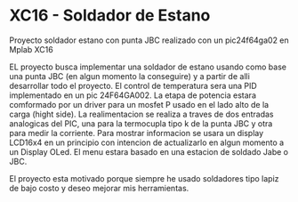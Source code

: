 # XC16 - Soldador de Estano
Proyecto soldador estano con punta JBC realizado con un pic24f64ga02 en Mplab XC16

EL proyecto busca implementar una soldador de estano usando como base una punta JBC (en algun momento la conseguire) y a partir de alli desarrollar todo el proyecto.
  El control de temperatura sera una PID implementado en un pic 24F64GA002.
  La etapa de potencia estara comformado por un driver para un mosfet P usado en el lado alto de la carga (hight side).
  La realimentacion se realiza a traves de dos entradas analogicas del PIC, una para la termocupla tipo k de la punta JBC y otra para medir la corriente.
  Para mostrar informacion se usara un display LCD16x4 en un principio con intencion de actualizarlo en algun momento a un Display OLed.
  El menu estara basado en una estacion de soldado Jabe o JBC.

El proyecto esta motivado porque siempre he usado soldadores tipo lapiz de bajo costo y deseo mejorar mis herramientas.
